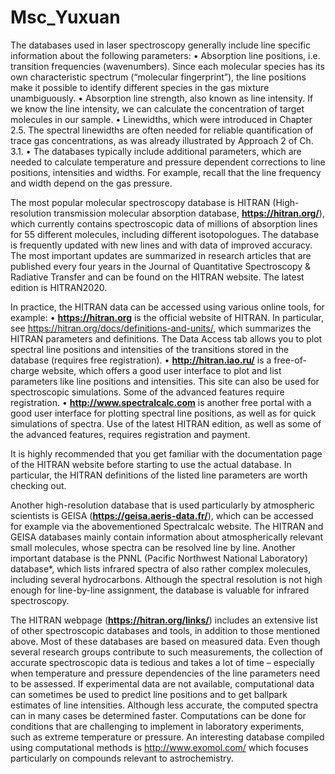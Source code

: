 # Msc_Yuxuan

The databases used in laser spectroscopy generally include line specific information about the following parameters:
• Absorption line positions, i.e. transition frequencies (wavenumbers). Since each molecular species has its own characteristic spectrum (“molecular fingerprint”), the line positions make it possible to identify different species in the gas mixture unambiguously.
• Absorption line strength, also known as line intensity. If we know the line intensity, we can calculate the concentration of target molecules in our sample.
• Linewidths, which were introduced in Chapter 2.5. The spectral linewidths are often needed for reliable quantification of trace gas concentrations, as was already illustrated by Approach 2 of Ch. 3.1.
• The databases typically include additional parameters, which are needed to calculate temperature and pressure dependent corrections to line positions, intensities and widths. For example, recall that the line frequency and width depend on the gas pressure.

The most popular molecular spectroscopy database is HITRAN (High-resolution transmission molecular absorption database, **https://hitran.org/**), which currently contains spectroscopic data of millions of absorption lines for 55 different molecules, including different isotopologues. The database is frequently updated with new lines and with data of improved accuracy. The most important updates are summarized in research articles that are published every four years in the Journal of Quantitative Spectroscopy & Radiative Transfer and can be found on the HITRAN website. The latest edition is HITRAN2020.

In practice, the HITRAN data can be accessed using various online tools, for example:
• **https://hitran.org** is the official website of HITRAN. In particular, see https://hitran.org/docs/definitions-and-units/, which summarizes the HITRAN parameters and definitions. The Data Access tab allows you to plot spectral line positions and intensities of the transitions stored in the database (requires free registration).
• **http://hitran.iao.ru/** is a free-of-charge website, which offers a good user interface to plot and list parameters like line positions and intensities. This site can also be used for spectroscopic simulations. Some of the advanced features require registration.
• **http://www.spectralcalc.com** is another free portal with a good user interface for plotting spectral line positions, as well as for quick simulations of spectra. Use of the latest HITRAN edition, as well as some of the advanced features, requires registration and payment.

It is highly recommended that you get familiar with the documentation page of the HITRAN website before starting to use the actual database. In particular, the HITRAN definitions of the listed line parameters are worth checking out.

Another high-resolution database that is used particularly by atmospheric scientists is GEISA (**https://geisa.aeris-data.fr/**), which can be accessed for example via the abovementioned Spectralcalc website. The HITRAN and GEISA databases mainly contain information about atmospherically relevant small molecules, whose spectra can be resolved line by line. Another important database is the PNNL (Pacific Northwest National Laboratory) database*, which lists infrared spectra of also rather complex molecules, including several hydrocarbons. Although the spectral resolution is not high enough for line-by-line assignment, the database is valuable for infrared spectroscopy.

The HITRAN webpage (**https://hitran.org/links/**) includes an extensive list of other spectroscopic databases and tools, in addition to those mentioned above. Most of these databases are based on measured data. Even though several research groups contribute to such measurements, the collection of accurate spectroscopic data is tedious and takes a lot of time – especially when temperature and pressure dependencies of the line parameters need to be assessed. If experimental data are not available, computational data can sometimes be used to predict line positions and to get ballpark estimates of line intensities. Although less accurate, the computed spectra can in many cases be determined faster. Computations can be done for conditions that are challenging to implement in laboratory experiments, such as extreme temperature or pressure. An interesting database compiled using computational methods is http://www.exomol.com/ which focuses particularly on compounds relevant to astrochemistry.
